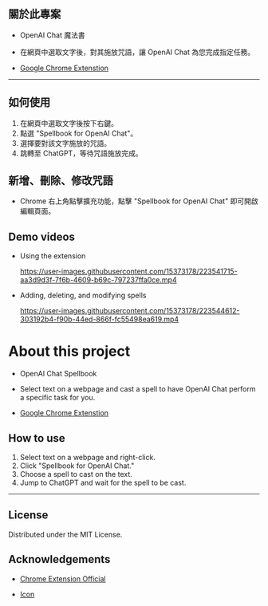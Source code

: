## 關於此專案

- OpenAI Chat 魔法書

- 在網頁中選取文字後，對其施放咒語，讓 OpenAI Chat 為您完成指定任務。

- [Google Chrome Extenstion](https://chrome.google.com/webstore/detail/spellbook-for-openai-chat/dkjphoginefnolhlimdopaflffoddffo?hl=en&authuser=0)

---

## 如何使用

1. 在網頁中選取文字後按下右鍵。
2. 點選 "Spellbook for OpenAI Chat"。
3. 選擇要對該文字施放的咒語。
4. 跳轉至 ChatGPT，等待咒語施放完成。

## 新增、刪除、修改咒語

- Chrome 右上角點擊擴充功能，點擊 "Spellbook for OpenAI Chat" 即可開啟編輯頁面。

## Demo videos

- Using the extension

  https://user-images.githubusercontent.com/15373178/223541715-aa3d9d3f-7f6b-4609-b69c-797237ffa0ce.mp4

- Adding, deleting, and modifying spells

  https://user-images.githubusercontent.com/15373178/223544612-303192b4-f90b-44ed-866f-fc55498ea619.mp4

# About this project

- OpenAI Chat Spellbook

- Select text on a webpage and cast a spell to have OpenAI Chat perform a specific task for you.

- [Google Chrome Extenstion](https://chrome.google.com/webstore/detail/spellbook-for-openai-chat/dkjphoginefnolhlimdopaflffoddffo?hl=en&authuser=0)

## How to use

1. Select text on a webpage and right-click.
2. Click "Spellbook for OpenAI Chat."
3. Choose a spell to cast on the text.
4. Jump to ChatGPT and wait for the spell to be cast.

---

## License

Distributed under the MIT License.

## Acknowledgements

- [Chrome Extension Official](https://developer.chrome.com/extensions/getstarted)

- [Icon](https://www.flaticon.com/free-icon/sword_2119265#term=fight&page=1&position=13)
